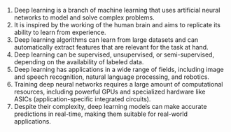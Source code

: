 1. Deep learning is a branch of machine learning that uses artificial neural networks to model and solve complex problems.
2. It is inspired by the working of the human brain and aims to replicate its ability to learn from experience.
3. Deep learning algorithms can learn from large datasets and can automatically extract features that are relevant for the task at hand.
4. Deep learning can be supervised, unsupervised, or semi-supervised, depending on the availability of labeled data.
5. Deep learning has applications in a wide range of fields, including image and speech recognition, natural language processing, and robotics.
6. Training deep neural networks requires a large amount of computational resources, including powerful GPUs and specialized hardware like ASICs (application-specific integrated circuits).
7. Despite their complexity, deep learning models can make accurate predictions in real-time, making them suitable for real-world applications.